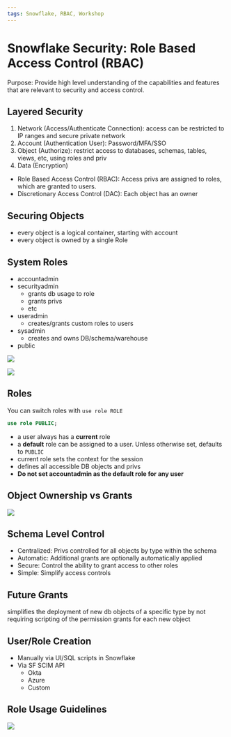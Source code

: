```yaml
---
tags: Snowflake, RBAC, Workshop
---
```


# Snowflake Security: Role Based Access Control (RBAC)

Purpose: Provide high level understanding of the capabilities and features that are relevant to security and access control.

## Layered Security

1. Network (Access/Authenticate Connection): access can be restricted to IP ranges and secure private network
2. Account (Authentication User): Password/MFA/SSO
3. Object (Authorize): restrict access to databases, schemas, tables, views, etc, using roles and priv
4. Data (Encryption)

- Role Based Access Control (RBAC): Access privs are assigned to roles, which are granted to users.
- Discretionary Access Control (DAC): Each object has an owner

## Securing Objects

- every object is a logical container, starting with account
- every object is owned by a single Role

## System Roles

- accountadmin
- securityadmin
  - grants db usage to role
  - grants privs
  - etc
- useradmin
  - creates/grants custom roles to users
- sysadmin
  - creates and owns DB/schema/warehouse
- public

![](system-roles.png)

![](system-role-responsibilities.png)

## Roles

You can switch roles with `use role ROLE`

```sql
use role PUBLIC;
```

- a user always has a **current** role
- a **default** role can be assigned to a user. Unless otherwise set, defaults to `PUBLIC`
- current role sets the context for the session
- defines all accessible DB objects and privs
- **Do not set accountadmin as the default role for any user**

## Object Ownership vs Grants

![](object-ownership-vs-grants.png)

## Schema Level Control

- Centralized: Privs controlled for all objects by type within the schema
- Automatic: Additional grants are optionally automatically applied
- Secure: Control the ability to grant access to other roles
- Simple: Simplify access controls

## Future Grants

simplifies the deployment of new db objects of a specific type by not requiring scripting of the permission grants for each new object

## User/Role Creation

- Manually via UI/SQL scripts in Snowflake
- Via SF SCIM API
  - Okta
  - Azure
  - Custom

## Role Usage Guidelines

![](role-usage-guidelines.png)
